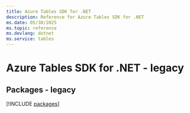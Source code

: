 ```yaml
---
title: Azure Tables SDK for .NET
description: Reference for Azure Tables SDK for .NET
ms.date: 05/30/2025
ms.topic: reference
ms.devlang: dotnet
ms.service: tables
---
```

# Azure Tables SDK for .NET - legacy
## Packages - legacy
[!INCLUDE [packages](tables-index.md)]